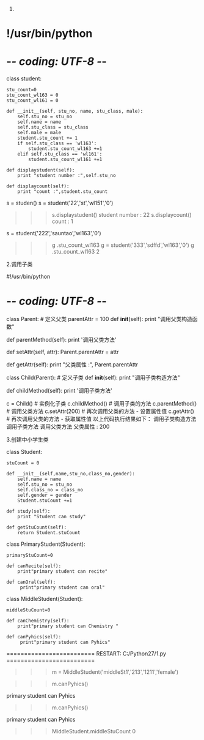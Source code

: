 
1.
# !/usr/bin/python
# -*- coding: UTF-8 -*-


class student:

    stu_count=0
    stu_count_wl163 = 0
    stu_count_wl161 = 0

    def __init__(self, stu_no, name, stu_class, male):
        self.stu_no = stu_no
        self.name = name
        self.stu_class = stu_class
        self.male = male
        student.stu_count += 1
        if self.stu_class == 'wl163':
            student.stu_count_wl163 +=1
        elif self.stu_class == 'wl161':
            student.stu_count_wl161 +=1

    def displaystudent(self):
        print "student number :",self.stu_no

    def displaycount(self):
        print "count :",student.stu_count



s = studen()
s = student('22','st','wl151','0')
>>> s.displaystudent()
student number : 22
>>> s.displaycount()
count : 1

s = student('222','sauntao','wl163','0')
>>> g .stu_count_wl163
g = student('333','sdffd','wl163','0')
>>> g .stu_count_wl163
2




2.调用子类

#!/usr/bin/python
# -*- coding: UTF-8 -*-
 
class Parent:        # 定义父类
   parentAttr = 100
   def __init__(self):
      print "调用父类构造函数"
 
   def parentMethod(self):
      print '调用父类方法'
 
   def setAttr(self, attr):
      Parent.parentAttr = attr
 
   def getAttr(self):
      print "父类属性 :", Parent.parentAttr
 
class Child(Parent): # 定义子类
   def __init__(self):
      print "调用子类构造方法"
 
   def childMethod(self):
      print '调用子类方法'
 
c = Child()          # 实例化子类
c.childMethod()      # 调用子类的方法
c.parentMethod()     # 调用父类方法
c.setAttr(200)       # 再次调用父类的方法 - 设置属性值
c.getAttr()          # 再次调用父类的方法 - 获取属性值
以上代码执行结果如下：
调用子类构造方法
调用子类方法
调用父类方法
父类属性 : 200


3.创建中小学生类

class Student:

    stuCount = 0

    def __init__(self,name,stu_no,class_no,gender):
        self.name = name
        self.stu_no = stu_no
        self.class_no = class_no
        self.gender = gender
        Student.stuCount +=1

    def study(self):
        print "Student can study"

    def getStuCount(self):
        return Student.stuCount

class PrimaryStudent(Student):

    primaryStuCount=0

    def canRecite(self):
        print"primary student can recite"

    def canOral(self):
         print"primary student can oral"


class MiddleStudent(Student):

    middleStuCount=0

    def canChemistry(self):
        print"primary student can Chemistry "

    def canPyhics(self):
         print"primary student can Pyhics"
         
        
========================= RESTART: C:/Python27/1.py =========================

>>> m = MiddleStudent('middleSt1','213','1211','female')

>>> m.canPyhics()

primary student can Pyhics

>>> m.canPyhics()

primary student can Pyhics

>>> MiddleStudent.middleStuCount
0
>>> 


